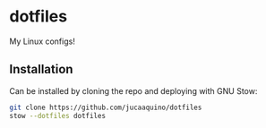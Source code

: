 # dotfiles
My Linux configs!

## Installation
Can be installed by cloning the repo and deploying with GNU Stow:

```bash
git clone https://github.com/jucaaquino/dotfiles
stow --dotfiles dotfiles
```

